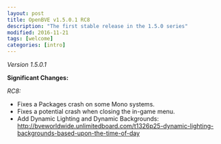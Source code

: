 ```yaml
---
layout: post
title: OpenBVE v1.5.0.1 RC8
description: "The first stable release in the 1.5.0 series"
modified: 2016-11-21
tags: [welcome]
categories: [intro]
---
```



*Version 1.5.0.1*

**Significant Changes:**

*RC8:*

* Fixes a Packages crash on some Mono systems.
* Fixes a potential crash when closing the in-game menu.
* Add Dynamic Lighting and Dynamic Backgrounds: <http://bveworldwide.unlimitedboard.com/t1326p25-dynamic-lighting-backgrounds-based-upon-the-time-of-day>
